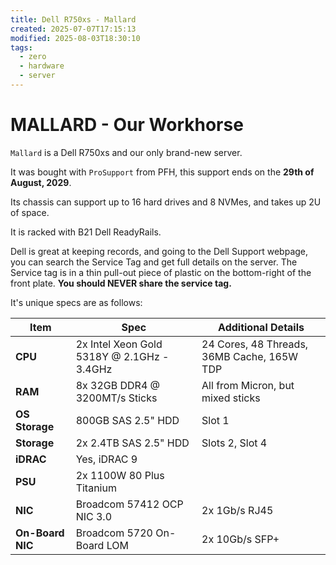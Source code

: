 ```yaml
---
title: Dell R750xs - Mallard
created: 2025-07-07T17:15:13
modified: 2025-08-03T18:30:10
tags:
  - zero
  - hardware
  - server
---
```


# **MALLARD** - Our Workhorse

`Mallard` is a Dell R750xs and our only brand-new server.

It was bought with `ProSupport` from PFH, this support ends on the **29th of August, 2029**.

Its chassis can support up to 16 hard drives and 8 NVMes, and takes up 2U of space.

It is racked with B21 Dell ReadyRails.

Dell is great at keeping records, and going to the Dell Support webpage, you can search the Service Tag and get full details on the server. The Service tag is in a thin pull-out piece of plastic on the bottom-right of the front plate. **You should NEVER share the service tag.**

It's unique specs are as follows:

| **Item**         | **Spec**                                   | **Additional Details**                     |
| ---------------- | ------------------------------------------ | ------------------------------------------ |
| **CPU**          | 2x Intel Xeon Gold 5318Y @ 2.1GHz - 3.4GHz | 24 Cores, 48 Threads, 36MB Cache, 165W TDP |
| **RAM**          | 8x 32GB DDR4 @ 3200MT/s Sticks             | All from Micron, but mixed sticks          |
| **OS Storage**   | 800GB SAS 2.5" HDD                         | Slot 1                                     |
| **Storage**      | 2x 2.4TB SAS 2.5" HDD                      | Slots 2, Slot 4                            |
| **iDRAC**        | Yes, iDRAC 9                               |                                            |
| **PSU**          | 2x 1100W 80 Plus Titanium                  |                                            |
| **NIC**          | Broadcom 57412 OCP NIC 3.0                 | 2x 1Gb/s RJ45                              |
| **On-Board NIC** | Broadcom 5720 On-Board LOM                 | 2x 10Gb/s SFP+                             |
